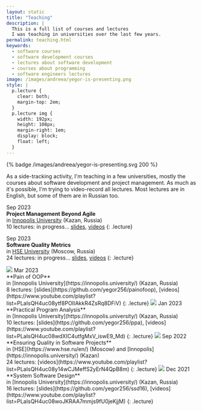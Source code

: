 ```yaml
---
layout: static
title: "Teaching"
description: |
  This is a full list of courses and lectures 
  I was teaching in universities over the last few years.
permalink: teaching.html
keywords:
  - software courses
  - software development courses
  - lectures about software development
  - courses about programming
  - software engineers lectures
image: /images/andreea/yegor-is-presenting.png
style: |
  p.lecture {
    clear: both;
    margin-top: 2em;
  }
  p.lecture img {
    width: 192px;
    height: 108px;
    margin-right: 1em;
    display: block;
    float: left;
  }
---
```


{% badge /images/andreea/yegor-is-presenting.svg 200 %}

As a side-tracking activity, I'm teaching in a few universities,
mostly the courses about software development and project management.
As much as it's possible, I'm trying to video-record all lectures.
Most lectures are in English, but some of them are in Russian too.

Sep 2023<br/>
**Project Management Beyond Agile**<br/>
in [Innopolis University](https://innopolis.university/) (Kazan, Russia)<br/>
10 lectures: in progress...
[slides](https://github.com/yegor256/pmba),
[videos](https://www.youtube.com/playlist?list=PLaIsQH4uc08x_T-Aelduv3Zf0DWRx40pq)
{: .lecture}

Sep 2023<br/>
**Software Quality Metrics**<br/>
in [HSE University](https://www.hse.ru/en/) (Moscow, Russia)<br/>
24 lectures: in progress...
[slides](https://github.com/yegor256/sqm),
[videos](https://www.youtube.com/playlist?list=PLaIsQH4uc08xyXRhhYPHh-Yam2kEwNaLl)
{: .lecture}

<img src="http://img.youtube.com/vi/8FPU_N3LxqA/maxresdefault.jpg" class="lecture"/>
Mar 2023<br/>
**Pain of OOP**<br/>
in [Innopolis University](https://innopolis.university/) (Kazan, Russia)<br/>
8 lectures:
[slides](https://github.com/yegor256/painofoop),
[videos](https://www.youtube.com/playlist?list=PLaIsQH4uc08ytf8POIIAkkR4ZsRq8DFiV)
{: .lecture}

<img src="http://img.youtube.com/vi/rsoPqA1CYmE/maxresdefault.jpg" class="lecture"/>
Jan 2023<br/>
**Practical Program Analysis**<br/>
in [Innopolis University](https://innopolis.university/) (Kazan, Russia)<br/>
10 lectures:
[slides](https://github.com/yegor256/ppa),
[videos](https://www.youtube.com/playlist?list=PLaIsQH4uc08wdXIC4utfgMxV_iswE9_Md)
{: .lecture}

<img src="http://img.youtube.com/vi/ZeraaVNW1mo/maxresdefault.jpg" class="lecture"/>
Sep 2022<br/>
**Ensuring Quality in Software Projects**<br/>
in [HSE](https://www.hse.ru/en/) (Moscow) and [Innopolis](https://innopolis.university/) (Kazan)<br/>
24 lectures:
[videos](https://www.youtube.com/playlist?list=PLaIsQH4uc08y14wCJMeffS2yErN4QpB8m)
{: .lecture}

<img src="http://img.youtube.com/vi/SisRFSKI4iI/maxresdefault.jpg" class="lecture"/>
Dec 2021<br/>
**System Software Design**<br/>
in [Innopolis University](https://innopolis.university/) (Kazan, Russia)<br/>
16 lectures:
[slides](https://github.com/yegor256/ssd16),
[videos](https://www.youtube.com/playlist?list=PLaIsQH4uc08woJKRAA7mmjs9fU0jeKjjM)
{: .lecture}

